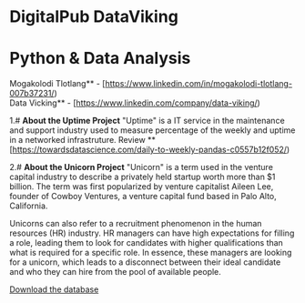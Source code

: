 # **DigitalPub DataViking**
# **Python & Data Analysis**

Mogakolodi Tlotlang** - [https://www.linkedin.com/in/mogakolodi-tlotlang-007b37231/)    
Data Vicking** - [https://www.linkedin.com/company/data-viking/)  

1.# **About the Uptime Project**
"Uptime" is a IT service in the maintenance and support industry used to measure percentage of the weekly and uptime in a networked infrastruture. Review **[https://towardsdatascience.com/daily-to-weekly-pandas-c0557b12f052/)

2.# **About the Unicorn Project**
"Unicorn" is a term used in the venture capital industry to describe a privately held startup worth more than $1 billion. The term was first popularized by venture capitalist Aileen Lee, founder of Cowboy Ventures, a venture capital fund based in Palo Alto, California.

Unicorns can also refer to a recruitment phenomenon in the human resources (HR) industry. HR managers can have high expectations for filling a role, leading them to look for candidates with higher qualifications than what is required for a specific role. In essence, these managers are looking for a unicorn, which leads to a disconnect between their ideal candidate and who they can hire from the pool of available people.

[Download the database](https://www.kaggle.com/ramjasmaurya/unicorn-startups)



